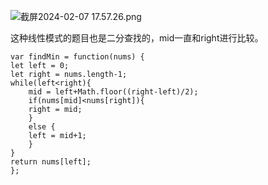 ![截屏2024-02-07 17.57.26.png](https://img.xwyue.com/i/2024/02/08/65c3c48a6a008.png)

这种线性模式的题目也是二分查找的，mid一直和right进行比较。

```code
var findMin = function(nums) {
let left = 0;
let right = nums.length-1;
while(left<right){
    mid = left+Math.floor((right-left)/2);
    if(nums[mid]<nums[right]){
    right = mid;
    }
    else {
    left = mid+1;
    }
}
return nums[left];
};
```
